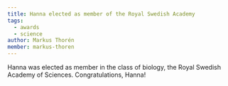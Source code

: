 ```yaml
---
title: Hanna elected as member of the Royal Swedish Academy
tags:
  - awards
  - science
author: Markus Thorén
member: markus-thoren
---
```


Hanna was elected as member in the class of biology, the Royal Swedish Academy of Sciences. Congratulations, Hanna!